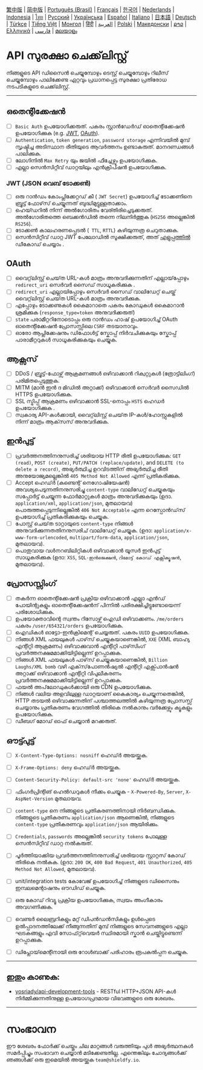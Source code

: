 [繁中版](./README-tw.md) | [简中版](./README-zh.md) | [Português (Brasil)](./README-pt_BR.md) | [Français](./README-fr.md) | [한국어](./README-ko.md) | [Nederlands](./README-nl.md) | [Indonesia](./README-id.md) | [ไทย](./README-th.md) | [Русский](./README-ru.md) | [Українська](./README-uk.md) | [Español](./README-es.md) | [Italiano](./README-it.md) | [日本語](./README-ja.md) | [Deutsch](./README-de.md) | [Türkçe](./README-tr.md) | [Tiếng Việt](./README-vi.md) | [Монгол](./README-mn.md) | [हिंदी](./README-hi.md) | [العربية](./README-ar.md) | [Polski](./README-pl.md) | [Македонски](./README-mk.md) | [ລາວ](./README-lo.md) | [Ελληνικά](./README-el.md) | [فارسی](./README-fa.md) | [മലയാളം](./README-ml.md)

# API സുരക്ഷാ ചെക്ക്‌ലിസ്റ്റ്
നിങ്ങളുടെ API ഡിസൈൻ ചെയ്യുമ്പോഴും ടെസ്റ്റ് ചെയ്യുമ്പോഴും റിലീസ് ചെയ്യുമ്പോഴും പാലിക്കേണ്ട ഏറ്റവും പ്രധാനപ്പെട്ട സുരക്ഷാ പ്രതിരോധ നടപടികളുടെ ചെക്ക്‌ലിസ്റ്റ്.


---

## ഒതെന്റിക്കേഷൻ
- [ ] `Basic Auth` ഉപയോഗിക്കരുത്. പകരം സ്റ്റാൻഡേർഡ് ഓതെന്റിക്കേഷൻ ഉപയോഗിക്കുക (e.g. [JWT](https://jwt.io/), [OAuth](https://oauth.net/)).
- [ ] `Authentication`, `token generation`, `password storage` എന്നിവയിൽ മുമ്പ് സൃഷ്ടിച്ച അടിസ്ഥാന രീതിയുടെ ആവർത്തനം ഉണ്ടാകരുത്. മാനദണ്ഡങ്ങൾ പാലിക്കുക.
- [ ] ലോഗിനിൽ `Max Retry` യും ജയിൽ ഫീച്ചേഴ്സും ഉപയോഗിക്കുക.
- [ ] എല്ലാ സെൻസിറ്റീവ് ഡാറ്റയിലും എൻക്രിപ്ഷൻ ഉപയോഗിക്കുക.

### JWT (JSON വെബ് ടോക്കൺ)
- [ ] ഒരു റാൻഡം കോംപ്ലിക്കേറ്റഡ് കീ ( `JWT Secret`) ഉപയോഗിച്ച് ടോക്കണിനെ ബ്രൂട്ട് ഫോഴ്‌സ് ചെയ്യുന്നത് ബുദ്ധിമുട്ടുള്ളതാക്കാം.
- [ ] ഹെയ്ഡറിൽ നിന്ന് അൽഗോരിതം വേര്തിരിച്ചെടുക്കരുത്. അൽഗോരിതത്തെ ബെക്കൻഡിൽ തന്നെ നിലനിർത്തുക (`HS256` അല്ലെങ്കിൽ `RS256`).
- [ ] ടോക്കൺ കാലഹരണപ്പെടൽ (` TTL`, `RTTL`) കഴിയുന്നത്ര ചെറുതാക്കുക.
- [ ] സെൻസിറ്റീവ് ഡാറ്റ JWT പേലോഡിൽ സൂക്ഷിക്കരുത്, അത് [എളുപ്പത്തിൽ](https://jwt.io/#debugger-io) ഡീകോഡ് ചെയ്യാം .

## OAuth
- [ ] വൈറ്റ്‌ലിസ്റ്റ് ചെയ്‌ത URL-കൾ മാത്രം അനുവദിക്കുന്നതിന് എല്ലായ്‌പ്പോഴും `redirect_uri` സെർവർ സൈഡ് സാധൂകരിക്കുക .
- [ ] `redirect_uri` എല്ലായിപ്പോഴും സെർവർ സൈഡ് വാലിഡേറ്റ് ചെയ്ത് വൈറ്റ്‌ലിസ്റ്റ് ചെയ്‌ത URL-കൾ മാത്രം അനുവദിക്കുക.
- [ ] എപ്പോഴും  ടോക്കണുകൾ കൈമാറാതെ പകരം കോഡുകൾ കൈമാറാൻ ശ്രമിക്കുക  (`response_type=token` അനുവദിക്കരുത്)
- [ ] `state` പരാമീറ്ററിനോടൊപ്പം ഒരു റാൻഡം ഹാഷ് ഉപയോഗിച്ച് OAuth ഓതെന്റിക്കേഷൻ പ്രോസസ്സിലെ  `CSRF` തടയാനാവും.
- [ ] ഓരോ ആപ്ലിക്കേഷനും ഡിഫോൾട്ട് സ്കോപ്പ് നിർവചിക്കുകയും സ്കോപ്പ് പാരാമീറ്ററുകൾ സാധൂകരിക്കുകയും ചെയ്യുക.

## ആക്സസ്
- [ ] DDoS / ബ്രൂട്ട്-ഫോഴ്സ് ആക്രമണങ്ങൾ ഒഴിവാക്കാൻ റിക്വറ്റുകൾ (ത്രോട്ടിലിംഗ്) പരിമിതപ്പെടുത്തുക.
- [ ] MITM (മാൻ ഇൻ ദ മിഡിൽ അറ്റാക്ക്) ഒഴിവാക്കാൻ സെർവർ സൈഡിൽ HTTPS ഉപയോഗിക്കുക.
- [ ] SSL സ്ട്രിപ്പ് ആക്രമണം ഒഴിവാക്കാൻ SSL-നൊപ്പം `HSTS` ഹെഡർ ഉപയോഗിക്കുക .
- [ ] സ്വകാര്യ API-കൾക്കായി, വൈറ്റ്‌ലിസ്റ്റ് ചെയ്‌ത IP-കൾ/ഹോസ്റ്റുകളിൽ നിന്ന് മാത്രം ആക്‌സസ് അനുവദിക്കുക.

## ഇൻപുട്ട്
- [ ] പ്രവർത്തനത്തിനനുസരിച്ച് ശരിയായ HTTP രീതി ഉപയോഗിക്കുക: `GET (read)`, `POST (create)`, `PUT/PATCH (replace/update)`, and `DELETE (to delete a record)`, അഭ്യർത്ഥിച്ച ഉറവിടത്തിന് അഭ്യർത്ഥിച്ച രീതി അനുയോജ്യമല്ലെങ്കിൽ `405 Method Not Allowed` എന്ന് പ്രതികരിക്കുക.
- [ ] Accept ഹെഡ്‍ർ (കണ്ടെന്റ്  നെഗോഷിയേഷൻ) അവശ്യപെടുന്നതിനനുസരിച്ചു `content-type` വാലിഡേറ്റ് ചെയ്യുകയും സപ്പോർട്ട് ചെയ്യുന്ന ഫോർമാറ്റുകൾ മാത്രം അനുവദിക്കുകയും (ഉദാ. `application/xml`, `application/json`, മുതലായവ) പൊരുത്തപ്പെടുന്നില്ലെങ്കിൽ `406 Not Acceptable` എന്ന റെസ്പോൻഡ്‌സ് ഉപയോഗിച്ച് പ്രതികരിക്കുകയും ചെയ്യുക. 
- [ ] പോസ്റ്റ് ചെയ്‌ത ടാറ്റായുടെ `content-type` നിങ്ങൾ അനുവദിക്കുന്നതതിനനുസരിച് വാലിഡേറ്റ് ചെയ്യുക. (ഉദാ: `application/x-www-form-urlencoded`, `multipart/form-data`, `application/json`, മുതലായവ).
- [ ] പൊതുവായ വൾനറബിലിറ്റികൾ ഒഴിവാക്കാൻ യൂസർ ഇൻപുട്ട് സാധൂകരിക്കുക (ഉദാ: `XSS`, `SQL-ഇൻജെക്ഷൻ`, `റിമോട്ട് കോഡ് എക്സിക്യൂഷൻ`, മുതലായവ).

## പ്രോസസ്സിംഗ്
- [ ] തകർന്ന ഓതെന്റിക്കേഷൻ പ്രക്രിയ ഒഴിവാക്കാൻ എല്ലാ എൻഡ് പോയിന്റുകളും ഓതെന്റിക്കേഷൻന് പിന്നിൽ പരിരക്ഷിച്ചിട്ടുണ്ടോയെന്ന് പരിശോധിക്കുക.
- [ ] ഉപയോക്താവിന്റെ സ്വന്തം റിസോഴ്സ് ഐഡി ഒഴിവാക്കണം. `/me/orders` പകരം `/user/654321/orders` ഉപയോഗിക്കുക.
- [ ] ഐഡികൾ ഓട്ടോ-ഇൻക്രിമെന്റ്  ചെയ്യരുത്. പകരം `UUID` ഉപയോഗിക്കുക.
- [ ] നിങ്ങൾ XML ഫയലുകൾ പാഴ്‌സ് ചെയ്യുകയാണെങ്കിൽ, `XXE` (XML ബാഹ്യ എന്റിറ്റി ആക്രമണം) ഒഴിവാക്കുവാൻ എന്റിറ്റി പാഴ്‌സിംഗ് പ്രവർത്തനക്ഷമമാക്കിയിട്ടില്ലെന്ന് ഉറപ്പാക്കുക.
- [ ] നിങ്ങൾ XML ഫയലുകൾ പാഴ്‌സ് ചെയ്യുകയാണെങ്കിൽ, `Billion Laughs/XML bomb` വഴി എക്‌സ്‌പോണൻഷ്യൽ എന്റിറ്റി എക്സ്പാൻഷൻ അറ്റാക്ക്  ഒഴിവാക്കാൻ എന്റിറ്റി വിപുലീകരണം പ്രവർത്തനക്ഷമമാക്കിയിട്ടില്ലെന്ന് ഉറപ്പാക്കുക.
- [ ] ഫയൽ അപ്‌ലോഡുകൾക്കായി ഒരു CDN ഉപയോഗിക്കുക.
- [ ] നിങ്ങൾ വലിയ അളവിലുള്ള ഡാറ്റയാണ് കൈകാര്യം ചെയ്യുന്നതെങ്കിൽ, HTTP തടയൽ ഒഴിവാക്കുന്നതിന് പശ്ചാത്തലത്തിൽ കഴിയുന്നത്ര പ്രോസസ്സ് ചെയ്യാനും പ്രതികരണം വേഗത്തിൽ തിരികെ നൽകാനും വർക്കേഴ്സും ക്യൂകളും ഉപയോഗിക്കുക.
- [ ] ഡീബഗ് മോഡ് ഓഫ് ചെയ്യാൻ മറക്കരുത്.

## ഔട്ട്പുട്ട്
- [ ] `X-Content-Type-Options: nosniff`  ഹെഡ്‍ർ അയയ്ക്കുക.
- [ ] `X-Frame-Options: deny` ഹെഡ്‍ർ അയയ്ക്കുക.
- [ ] `Content-Security-Policy: default-src 'none'` ഹെഡ്‍ർ അയയ്ക്കുക.
- [ ] ഫിംഗർപ്രിന്റിങ് ഹെൽഡറുകൾ നീക്കം ചെയ്യുക - `X-Powered-By`, `Server`, `X-AspNet-Version`  മുതലായവ.
- [ ] `content-type` നെ നിങ്ങളുടെ പ്രതികരണത്തിനായി നിർബന്ധിക്കുക. നിങ്ങളുടെ പ്രതികരണം `application/json` ആണെങ്കിൽ, നിങ്ങളുടെ `content-type` പ്രതികരണവും  `application/json` ആയിരിക്കും.
- [ ] `Credentials`, `passwords` അല്ലെങ്കിൽ `security tokens` പോലുള്ള സെൻസിറ്റീവ് ഡാറ്റ നൽകരുത്.
- [ ] പൂർത്തിയാക്കിയ പ്രവർത്തനത്തിനനുസരിച്ച് ശരിയായ സ്റ്റാറ്റസ് കോഡ് തിരികെ നൽകുക. (ഉദാ: `200 OK`, `400 Bad Request`, `401 Unauthorized`, `405 Method Not Allowed`, മുതലായവ).
- [ ] unit/integration tests കോവേജ് ഉപയോഗിച്ച് നിങ്ങളുടെ ഡിസൈനും  ഇമ്പലമെന്റാഷനും ഔഡിഡ് ചെയ്യുക.
- [ ] ഒരു കോഡ് റിവ്യൂ പ്രക്രിയ ഉപയോഗിക്കുക, സ്വയം അംഗീകാരം അവഗണിക്കുക.
- [ ] വെണ്ടർ ലൈബ്രറികളും മറ്റ് ഡിപൻഡൻസികളും ഉൾപ്പെടെ ഉൽപ്പാദനത്തിലേക്ക് നീങ്ങുന്നതിന് മുമ്പ് നിങ്ങളുടെ സേവനങ്ങളുടെ എല്ലാ ഘടകങ്ങളും എവി സോഫ്‌റ്റ്‌വെയർ സ്ഥിരമായി സ്കാൻ ചെയ്തിട്ടുണ്ടെന്ന് ഉറപ്പാക്കുക.
- [ ] ഡിപ്ലോയ്‌മെന്റിനായി  ഒരു റോൾബാക്ക് പരിഹാരം രൂപകൽപ്പന ചെയ്യുക.


---

## ഇതും കാണുക:
- [yosriady/api-development-tools](https://github.com/yosriady/api-development-tools) - RESTful HTTP+JSON API-കൾ നിർമ്മിക്കുന്നതിനുള്ള ഉപയോഗപ്രദമായ വിഭവങ്ങളുടെ ഒരു ശേഖരം.


---

# സംഭാവന
ഈ ശേഖരം ഫോർക്ക് ചെയ്തും ചില മാറ്റങ്ങൾ വരുത്തിയും പുൾ അഭ്യർത്ഥനകൾ സമർപ്പിച്ചും സംഭാവന ചെയ്യാൻ മടിക്കേണ്ടതില്ല. എന്തെങ്കിലും ചോദ്യങ്ങൾക്ക് ഞങ്ങൾക്ക് ഒരു ഇമെയിൽ അയയ്ക്കുക `team@shieldfy.io`.
